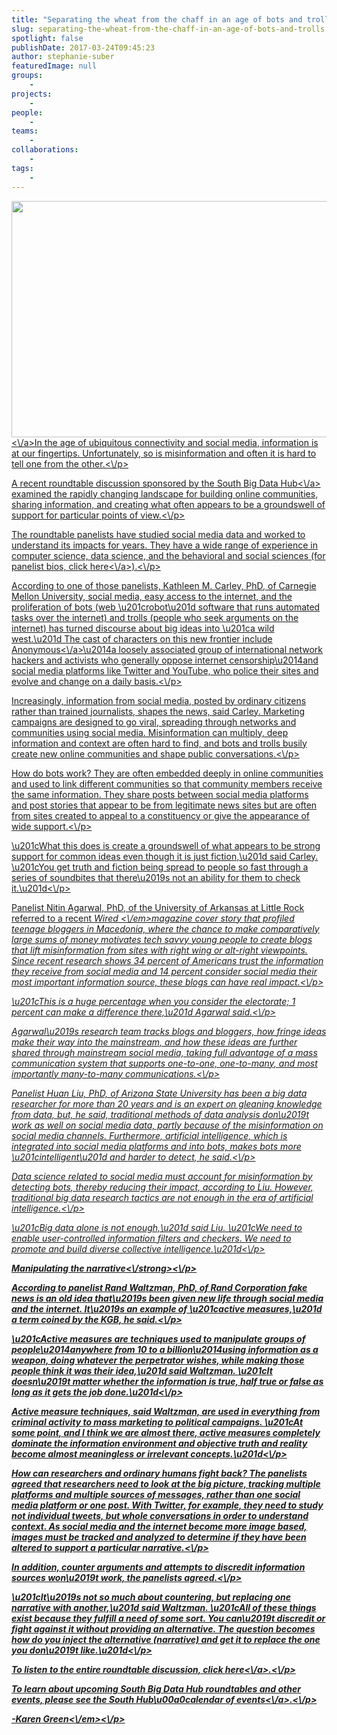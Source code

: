 ```yaml
---
title: "Separating the wheat from the chaff in an age of bots and trolls"
slug: separating-the-wheat-from-the-chaff-in-an-age-of-bots-and-trolls
spotlight: false
publishDate: 2017-03-24T09:45:23
author: stephanie-suber
featuredImage: null
groups:
    - 
projects:
    - 
people:
    - 
teams: 
    - 
collaborations:
    - 
tags:
    - 
---
```

<p><a href="http:\/\/renci.org\/wp-content\/uploads\/2017\/03\/bots-and-trolls2.jpg"  rel="lightbox[roadtrip]"><img class="aligncenter size-news-large wp-image-16240" src="http:\/\/renci.org\/wp-content\/uploads\/2017\/03\/bots-and-trolls2-640x378.jpg" alt="" width="640" height="378" srcset="https:\/\/renci.org\/wp-content\/uploads\/2017\/03\/bots-and-trolls2-640x378.jpg 640w, https:\/\/renci.org\/wp-content\/uploads\/2017\/03\/bots-and-trolls2-300x177.jpg 300w, https:\/\/renci.org\/wp-content\/uploads\/2017\/03\/bots-and-trolls2-768x454.jpg 768w, https:\/\/renci.org\/wp-content\/uploads\/2017\/03\/bots-and-trolls2.jpg 970w" sizes="(max-width: 640px) 100vw, 640px" \/><\/a>In the age of ubiquitous connectivity and social media, information is at our fingertips. Unfortunately, so is misinformation and often it is hard to tell one from the other.<\/p>
<p>A recent roundtable discussion sponsored by the<a href="https:\/\/wordpress.com\/stats\/day\/southbdhub.wordpress.com"> South Big Data Hub<\/a> examined the rapidly changing landscape for building online communities, sharing information, and creating what often appears to be a groundswell of support for particular points of view.<!--more--><\/p>
<p>The roundtable panelists have studied social media data and worked to understand its impacts for years. They have a wide range of experience in computer science, data science, and the behavioral and social sciences (for panelist bios, click <a href="https:\/\/southbdhub.wordpress.com\/anti-social-computing-bots-lies-and-the-new-information-environment\/">here<\/a>).<\/p>
<p>According to one of those panelists, Kathleen M. Carley, PhD, of Carnegie Mellon University, social media, easy access to the internet, and the proliferation of bots (web \u201crobot\u201d software that runs automated tasks over the internet) and trolls (people who seek arguments on the internet) has turned discourse about big ideas into \u201ca wild west.\u201d The cast of characters on this new frontier include <a href="http:\/\/anonofficial.com\/">Anonymous<\/a>\u2014a loosely associated group of international network hackers and activists who generally oppose internet censorship\u2014and social media platforms like Twitter and YouTube, who police their sites and evolve and change on a daily basis.<\/p>
<p>Increasingly, information from social media, posted by ordinary citizens rather than trained journalists, shapes the news, said Carley. Marketing campaigns are designed to go viral, spreading through networks and communities using social media. Misinformation can multiply, deep information and context are often hard to find, and bots and trolls busily create new online communities and shape public conversations.<\/p>
<p>How do bots work? They are often embedded deeply in online communities and used to link different communities so that community members receive the same information. They share posts between social media platforms and post stories that appear to be from legitimate news sites but are often from sites created to appeal to a constituency or give the appearance of wide support.<\/p>
<p>\u201cWhat this does is create a groundswell of what appears to be strong support for common ideas even though it is just fiction,\u201d said Carley. \u201cYou get truth and fiction being spread to people so fast through a series of soundbites that there\u2019s not an ability for them to check it.\u201d<\/p>
<p>Panelist Nitin Agarwal, PhD, of the University of Arkansas at Little Rock referred to a recent <em>Wired <\/em>magazine cover story that profiled teenage bloggers in Macedonia, where the chance to make comparatively large sums of money motivates tech savvy young people to create blogs that lift misinformation from sites with right wing or alt-right viewpoints. Since recent research shows 34 percent of Americans trust the information they receive from social media and 14 percent consider social media their most important information source, these blogs can have real impact.<\/p>
<p>\u201cThis is a huge percentage when you consider the electorate; 1 percent can make a difference there,\u201d Agarwal said.<\/p>
<p>Agarwal\u2019s research team tracks blogs and bloggers, how fringe ideas make their way into the mainstream, and how these ideas are further shared through mainstream social media, taking full advantage of a mass communication system that supports one-to-one, one-to-many, and most importantly many-to-many communications.<\/p>
<p>Panelist Huan Liu, PhD, of Arizona State University has been a big data researcher for more than 20 years and is an expert on gleaning knowledge from data, but, he said, traditional methods of data analysis don\u2019t work as well on social media data, partly because of the misinformation on social media channels. Furthermore, artificial intelligence, which is integrated into social media platforms and into bots, makes bots more \u201cintelligent\u201d and harder to detect, he said.<\/p>
<p>Data science related to social media must account for misinformation by detecting bots, thereby reducing their impact, according to Liu. However, traditional big data research tactics are not enough in the era of artificial intelligence.<\/p>
<p>\u201cBig data alone is not enough,\u201d said Liu. \u201cWe need to enable user-controlled information filters and checkers. We need to promote and build diverse collective intelligence.\u201d<\/p>
<p><strong>Manipulating the narrative<\/strong><\/p>
<p>According to panelist Rand Waltzman, PhD, of Rand Corporation fake news is an old idea that\u2019s been given new life through social media and the internet. It\u2019s an example of \u201cactive measures,\u201d a term coined by the KGB, he said.<\/p>
<p>\u201cActive measures are techniques used to manipulate groups of people\u2014anywhere from 10 to a billion\u2014using information as a weapon, doing whatever the perpetrator wishes, while making those people think it was their idea,\u201d said Waltzman. \u201cIt doesn\u2019t matter whether the information is true, half true or false as long as it gets the job done.\u201d<\/p>
<p>Active measure techniques, said Waltzman, are used in everything from criminal activity to mass marketing to political campaigns. \u201cAt some point, and I think we are almost there, active measures completely dominate the information environment and objective truth and reality become almost meaningless or irrelevant concepts.\u201d<\/p>
<p>How can researchers and ordinary humans fight back? The panelists agreed that researchers need to look at the big picture, tracking multiple platforms and multiple sources of messages, rather than one social media platform or one post. With Twitter, for example, they need to study not individual tweets, but whole conversations in order to understand context. As social media and the internet become more image based, images must be tracked and analyzed to determine if they have been altered to support a particular narrative.<\/p>
<p>In addition, counter arguments and attempts to discredit information sources won\u2019t work, the panelists agreed.<\/p>
<p>\u201cIt\u2019s not so much about countering, but replacing one narrative with another,\u201d said Waltzman. \u201cAll of these things exist because they fulfill a need of some sort. You can\u2019t discredit or fight against it without providing an alternative. The question becomes how do you inject the alternative (narrative) and get it to replace the one you don\u2019t like.\u201d<\/p>
<p>To listen to the entire roundtable discussion, click <a href="https:\/\/www.youtube.com\/watch?v=09yjBm5BzNs">here<\/a>.<\/p>
<p>To learn about upcoming South Big Data Hub roundtables and other events, please see the South Hub\u00a0<a href="https:\/\/southbdhub.wordpress.com\/calendar\/">calendar of events<\/a>.<\/p>
<p><em>-Karen Green<\/em><\/p>
<!-- AddThis Advanced Settings generic via filter on the_content --><!-- AddThis Share Buttons generic via filter on the_content -->

